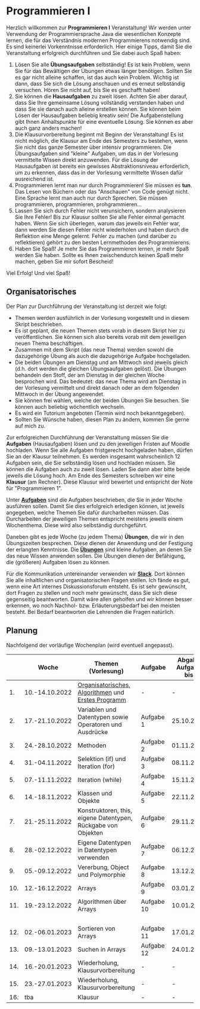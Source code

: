 # Programmieren I

Herzlich willkommen zur **Programmieren I** Veranstaltung! Wir werden unter Verwendung der Programmiersprache Java die wesentlichen Konzepte lernen, die für das Verständnis modernen Programmierens notwendig sind. Es sind keinerlei Vorkenntnisse erforderlich. Hier einige Tipps, damit Sie die Veranstaltung erfolgreich durchführen und Sie dabei auch Spaß haben:

1. Lösen Sie alle **Übungsaufgaben** selbständig! Es ist kein Problem, wenn Sie für das Bewältigen der Übungen etwas länger benötigen. Sollten Sie es gar nicht alleine schaffen, ist das auch kein Problem. Wichtig ist dann, dass Sie sich die Lösung anschauen und es erneut selbständig versuchen. Hören Sie nicht auf, bis Sie es geschafft haben!
2. Sie können die **Hausaufgaben** zu zweit lösen. Achten Sie aber darauf, dass Sie Ihre gemeinsame Lösung vollständig verstanden haben und dass Sie sie danach auch alleine erstellen können. Sie können beim Lösen der Hausaufgaben beliebig kreativ sein! Die Aufgabenstellung gibt Ihnen Anhaltspunkte für eine eventuelle Lösung. Sie können es aber auch ganz anders machen!
3. Die Klausurvorbereitung beginnt mit Beginn der Veranstaltung! Es ist nicht möglich, die Klausur am Ende des Semesters zu bestehen, wenn Sie nicht das ganze Semester über intensiv programmieren. Die Übungsaufgaben sind "kleine" Aufgaben, um das in der Vorlesung vermittelte Wissen direkt anzuwenden. Für die Lösung der Hausaufgaben ist bereits ein gewisses Abstraktionsniveau erforderlich, um zu erkennen, dass das in der Vorlesung vermittelte Wissen dafür ausreichend ist. 
4. Programmieren lernt man nur durch Programmieren! Sie müssen es **tun**. Das Lesen von Büchern oder das "Anschauen" von Code genügt nicht. Eine Sprache lernt man auch nur durch Sprechen. Sie müssen programmieren, programmieren, prohgrammieren...
5. Lassen Sie sich durch Fehler nicht verunsichern, sondern analysieren Sie Ihre Fehler! Bis zur Klausur sollten Sie alle Fehler einmal gemacht haben. Wenn Sie sich überlegen, warum das jeweils ein Fehler war, dann werden Sie diesen Fehler nicht wiederholen und haben durch die Reflektion eine Menge gelernt. Fehler zu machen (und darüber zu reflektieren) gehört zu den besten Lernmethoden des Programmierens.
6. Haben Sie Spaß! Je mehr Sie das Programmieren lernen, je mehr Spaß werden Sie haben. Sollte es Ihnen zwischendurch keinen Spaß mehr machen, geben Sie mir sofort Bescheid!

Viel Erfolg! Und viel Spaß!

## Organisatorisches


Der Plan zur Durchführung der Veranstaltung ist derzeit wie folgt:

- Themen werden ausführlich in der Vorlesung vorgestellt und in diesem Skript beschrieben.
- Es ist geplant, die neuen Themen stets vorab in diesem Skript hier zu veröffentlichen. Sie können sich also bereits vorab mit dem jeweiligen neuen Thema beschäftigen. 
- Zusammen mit dem Skript (das neue Thema) werden sowohl die dazugehörige Übung als auch die dazugehörige Aufgabe hochgeladen.
- Die beiden Übungen am Dienstag und am Mittwoch sind jeweils gleich (d.h. dort werden die gleichen Übungsaufgaben gelöst). Die Übungen behandeln den Stoff, der am Dienstag in der gleichen Woche besprochen wird. Das bedeutet: das neue Thema wird am Dienstag in der Vorlesung vermittelt und direkt danach oder an dem folgenden Mittwoch in der Übung angewendet. 
- Sie können frei wählen, welche der beiden Übungen Sie besuchen. Sie können auch beliebig wöchentlich wechseln. 
- Es wird ein Tutorium angeboten (Termin wird noch bekanntgegeben). 
- Sollten Sie Wünsche haben, diesen Plan zu ändern, kommen Sie gerne auf mich zu.

Zur erfolgreichen Durchführung der Veranstaltung müssen Sie die **Aufgaben** (Hausaufgaben) lösen und zu den jeweiligen Fristen auf Moodle hochladen. Wenn Sie alle Aufgaben fristgerecht hochgeladen haben, dürfen Sie an der Klausur teilnehmen. Es werden insgesamt wahrscheinlich 12 Aufgaben sein, die Sie selbständig lösen und hochladen müssen. Sie können die Aufgaben auch zu zweit lösen. Laden Sie dann aber bitte beide jeweils die Lösung hoch. Am Ende des Semesters schreiben wir eine **Klausur** (am Rechner). Diese Klausur wird bewertet und entspricht der Note für "Programmieren 1". 

Unter [**Aufgaben**](./aufgaben/#aufgaben) sind die Aufgaben beschrieben, die Sie in jeder Woche ausführen sollen. Damit Sie dies erfolgreich erledigen können, ist jeweils angegeben, welche Themen Sie dafür durcharbeiten müssen. Das Durcharbeiten der jeweiligen Themen entspricht meistens jeweils einem Wochenthema. Diese wird also selbständig durchgeführt. 

Daneben gibt es jede Woche (zu jedem Thema) **Übungen**, die wir in den Übungszeiten besprechen. Diese dienen der Anwendung und der Festigung der erlangten Kenntnisse. Die [**Übungen**](./uebungen/#ubungsblatter-wochenweise) sind kleine Aufgaben, an denen Sie das neue Wissen anwenden sollen. Die Übungen dienen der Befähigung, die (größeren) Aufgaben lösen zu können.  

Für die Kommunikation untereinander verwenden wir [**Slack**](https://slack.com/intl/de-de/). Dort können Sie alle inhaltlichen und organisatorischen Fragen stellen. Ich fände es gut, wenn eine Art internes Diskussionsforum entsteht. Es ist sehr gewünscht, dort Fragen zu stellen und noch mehr gewünscht, dass Sie sich diese gegenseitig beantworten. Damit wäre allen geholfen und wir können besser erkennen, wo noch Nachhol- bzw. Erläuterungsbedarf bei den meisten besteht. Bei Bedarf beantworten die Lehrenden die Fragen natürlich.  


## Planung


Nachfolgend der vorläufige Wochenplan (wird eventuell angepasst).

| | Woche | Themen (Vorlesung) | Aufgabe | Abgabe Aufgabe bis | 
|-|-------|--------------------|-------|-----------------|
| 1. | 10.-14.10.2022 | [Organisatorisches](./#organisatorisches), [Algorithmen](./algorithmen/#was-ist-programmieren) und [Erstes Programm](./start/#unser-erstes-programm)| -  | - | 
| 2. | 17.-21.10.2022 | Variablen und Datentypen sowie Operatoren und Ausdrücke | Aufgabe 1  | 25.10.2022 | 
| 3. | 24.-28.10.2022 | Methoden | Aufgabe 2  | 01.11.2022 | 
| 4. | 31.-04.11.2022 | Selektion (if) und Iteration (for)| Aufgabe 3 | 08.11.2022 | 
| 5. | 07.-11.11.2022 | Iteration (while) | Aufgabe 4 | 15.11.2022 | 
| 6. | 14.-18.11.2022 | Klassen und Objekte | Aufgabe 5  | 22.11.2022 | 
| 7. | 21.-25.11.2022 | Konstruktoren, this, eigene Datentypen, Rückgabe von Objekten | Aufgabe 6 | 29.11.2022 | 
| 8. | 28.-02.12.2022 | Eigene Datentypen in Datentypen verwenden | Aufgabe 7  | 06.12.2022 |
| 9. | 05.-09.12.2022 | Vererbung, Object und Polymorphie | Aufgabe 8  | 13.12.2022 |
| 10. | 12.-16.12.2022 | Arrays | Aufgabe 9 | 03.01.2023 |
| 11. | 19.-23.12.2022 | Algorithmen über Arrays  | Aufgabe 10  | 10.01.2023 |
| | | | | | | |
| 12. | 02.-06.01.2023 | Sortieren von Arrays | Aufgabe 11  | 17.01.2023 |
| 13. | 09.-13.01.2023 | Suchen in Arrays | Aufgabe 12 | 24.01.2023 |
| 14. | 16.-20.01.2023 | Wiederholung, Klausurvorbereitung  | -  | - |
| 15. | 23.-27.01.2023 | Wiederholung, Klausurvorbereitung | - | - |
| 16. | tba| Klausur  | -  | - |

